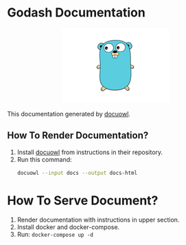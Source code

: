# Godash Documentation

<p align="center">
<img src="images/golang.png"></img>
</p>

This documentation generated by [docuowl](https://github.com/docuowl/docuowl).

## How To Render Documentation?

1. Install [docuowl](https://github.com/docuowl/docuowl) from instructions in their repository.
2. Run this command:
   ```bash
   docuowl --input docs --output docs-html
   ```

# How To Serve Document?

1. Render documentation with instructions in upper section.
2. Install docker and docker-compose.
3. Run: `docker-compose up -d`
